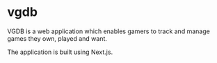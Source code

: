 # vgdb

VGDB is a web application which enables gamers to track and manage games they own, played and want.

The application is built using Next.js.